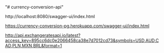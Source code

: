 "# currency-conversion-api" 

http://localhost:8080/swagger-ui/index.html

https://currency-conversion-pg.herokuapp.com/swagger-ui/index.html

http://api.exchangeratesapi.io/latest?access_key=895cc6dc0e2066458ca38e7d7012cd73&symbols=USD,AUD,CAD,PLN,MXN,BRL&format=1